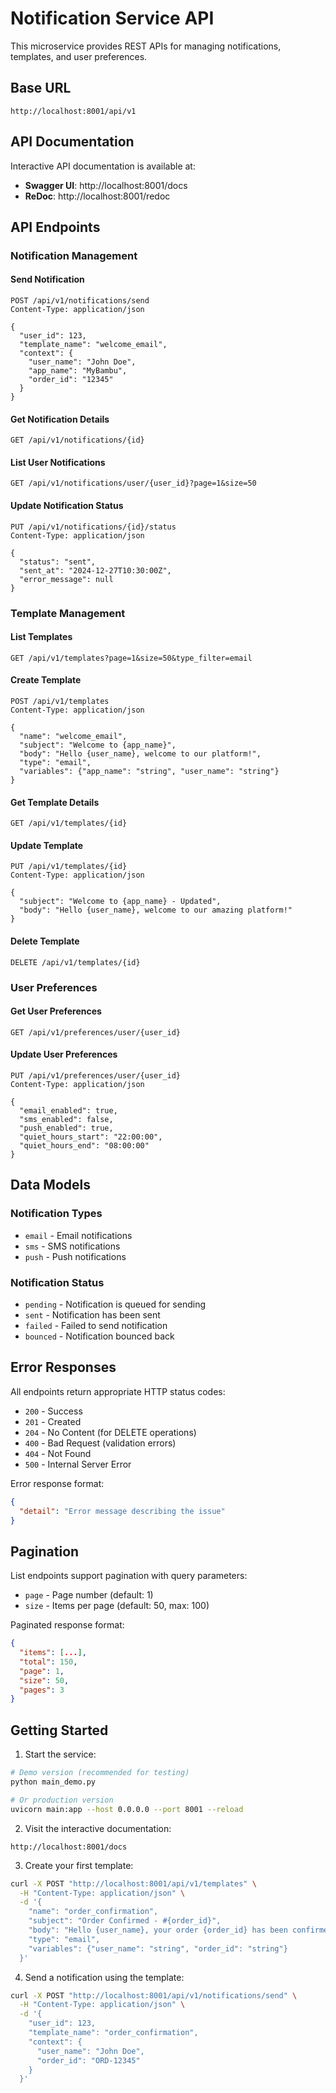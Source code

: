# Notification Service API

This microservice provides REST APIs for managing notifications, templates, and user preferences.

## Base URL
```
http://localhost:8001/api/v1
```

## API Documentation
Interactive API documentation is available at:
- **Swagger UI**: http://localhost:8001/docs
- **ReDoc**: http://localhost:8001/redoc

## API Endpoints

### Notification Management

#### Send Notification
```http
POST /api/v1/notifications/send
Content-Type: application/json

{
  "user_id": 123,
  "template_name": "welcome_email",
  "context": {
    "user_name": "John Doe",
    "app_name": "MyBambu",
    "order_id": "12345"
  }
}
```

#### Get Notification Details
```http
GET /api/v1/notifications/{id}
```

#### List User Notifications
```http
GET /api/v1/notifications/user/{user_id}?page=1&size=50
```

#### Update Notification Status
```http
PUT /api/v1/notifications/{id}/status
Content-Type: application/json

{
  "status": "sent",
  "sent_at": "2024-12-27T10:30:00Z",
  "error_message": null
}
```

### Template Management

#### List Templates
```http
GET /api/v1/templates?page=1&size=50&type_filter=email
```

#### Create Template
```http
POST /api/v1/templates
Content-Type: application/json

{
  "name": "welcome_email",
  "subject": "Welcome to {app_name}",
  "body": "Hello {user_name}, welcome to our platform!",
  "type": "email",
  "variables": {"app_name": "string", "user_name": "string"}
}
```

#### Get Template Details
```http
GET /api/v1/templates/{id}
```

#### Update Template
```http
PUT /api/v1/templates/{id}
Content-Type: application/json

{
  "subject": "Welcome to {app_name} - Updated",
  "body": "Hello {user_name}, welcome to our amazing platform!"
}
```

#### Delete Template
```http
DELETE /api/v1/templates/{id}
```

### User Preferences

#### Get User Preferences
```http
GET /api/v1/preferences/user/{user_id}
```

#### Update User Preferences
```http
PUT /api/v1/preferences/user/{user_id}
Content-Type: application/json

{
  "email_enabled": true,
  "sms_enabled": false,
  "push_enabled": true,
  "quiet_hours_start": "22:00:00",
  "quiet_hours_end": "08:00:00"
}
```

## Data Models

### Notification Types
- `email` - Email notifications
- `sms` - SMS notifications  
- `push` - Push notifications

### Notification Status
- `pending` - Notification is queued for sending
- `sent` - Notification has been sent
- `failed` - Failed to send notification
- `bounced` - Notification bounced back

## Error Responses

All endpoints return appropriate HTTP status codes:

- `200` - Success
- `201` - Created
- `204` - No Content (for DELETE operations)
- `400` - Bad Request (validation errors)
- `404` - Not Found
- `500` - Internal Server Error

Error response format:
```json
{
  "detail": "Error message describing the issue"
}
```

## Pagination

List endpoints support pagination with query parameters:
- `page` - Page number (default: 1)
- `size` - Items per page (default: 50, max: 100)

Paginated response format:
```json
{
  "items": [...],
  "total": 150,
  "page": 1,
  "size": 50,
  "pages": 3
}
```

## Getting Started

1. Start the service:
```bash
# Demo version (recommended for testing)
python main_demo.py

# Or production version
uvicorn main:app --host 0.0.0.0 --port 8001 --reload
```

2. Visit the interactive documentation:
```
http://localhost:8001/docs
```

3. Create your first template:
```bash
curl -X POST "http://localhost:8001/api/v1/templates" \
  -H "Content-Type: application/json" \
  -d '{
    "name": "order_confirmation",
    "subject": "Order Confirmed - #{order_id}",
    "body": "Hello {user_name}, your order {order_id} has been confirmed!",
    "type": "email",
    "variables": {"user_name": "string", "order_id": "string"}
  }'
```

4. Send a notification using the template:
```bash
curl -X POST "http://localhost:8001/api/v1/notifications/send" \
  -H "Content-Type: application/json" \
  -d '{
    "user_id": 123,
    "template_name": "order_confirmation",
    "context": {
      "user_name": "John Doe",
      "order_id": "ORD-12345"
    }
  }'
```
